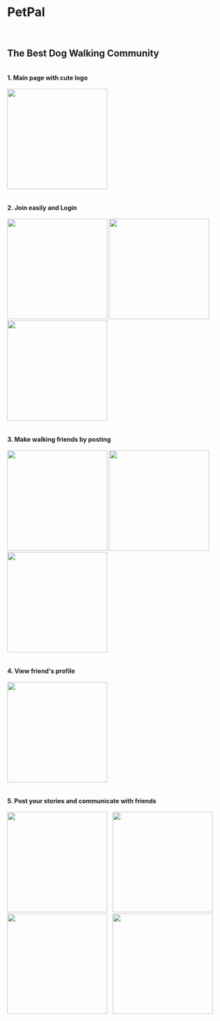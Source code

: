 # PetPal
</br>

 ## The Best Dog Walking Community

</br>
  <div>
    <b style="width: 50px;"> 1. Main page with cute logo</b>
  </div>
  </br>
<div>
    <img src="https://user-images.githubusercontent.com/68029297/126436085-56330131-4753-47aa-93ab-1fe350fb202e.PNG" width="230">
</div>
</br>
</br>
  <div>
    <b style="width: 50px;"> 2. Join easily and Login</b>
  </div>
  </br>
<div>
    <img src="https://user-images.githubusercontent.com/68029297/126437185-c64fd436-69b4-4291-8905-01d737f09cab.PNG" width="230">
    <img src="https://user-images.githubusercontent.com/68029297/126437193-135668cc-07ef-4d8d-90d4-2daef4040914.PNG" width="230">
   <img src="https://user-images.githubusercontent.com/68029297/126437572-166b4333-00ce-494b-875b-ce70b81c17f4.PNG" width="230">
</div>
</br>
</br>
 <div>
    <b style="width: 50px;"> 3. Make walking friends by posting</b>
  </div>
  </br>
<div>
   <img src="https://user-images.githubusercontent.com/68029297/126437982-51abda72-1ed6-450e-ac6b-b68a345793eb.PNG" width="230">
 <img src="https://user-images.githubusercontent.com/68029297/126437923-e820d573-b968-4557-beb2-6aab67358f09.PNG" width="230">
    <img src="https://user-images.githubusercontent.com/68029297/126438027-6c0d2157-926f-4dd7-b70a-c36dd1559124.PNG" width="230">
</div>
</br>
</br>
<div>
  <b style="width: 50px;"> 4. View friend's profile</b>
  </div>
  </br>
<div>
   <img src="https://user-images.githubusercontent.com/68029297/126438263-f62a0f99-f9e3-4ac1-82c1-6e7a24605347.jpg" width="230">
</div>
</br>
</br>
 <div>
    <b style="width: 50px;"> 5. Post your stories and communicate with friends</b>
  </div>
  </br>
<div>
   <img src="https://user-images.githubusercontent.com/68029297/126438881-de16dd3b-2a72-4edf-ab8d-dccec54b53f5.PNG" width="230">
  <span>&nbsp;</span>
 <img src="https://user-images.githubusercontent.com/68029297/126438887-6379d6b2-9179-492a-a14d-94857dcd3249.PNG" width="230">
  <span>&nbsp;</span>
    <img src="https://user-images.githubusercontent.com/68029297/126438901-6a7848e2-cdff-464e-ba60-674fbf7cdb7a.PNG" width="230">
  <span>&nbsp;</span>
    <img src="https://user-images.githubusercontent.com/68029297/126444138-675a4466-58bd-4d24-ab7d-d7c079c2228c.PNG" width="230">
</div>
